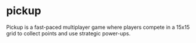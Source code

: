 # pickup
Pickup is a fast-paced multiplayer game where players compete in a 15x15 grid to collect points and use strategic power-ups.